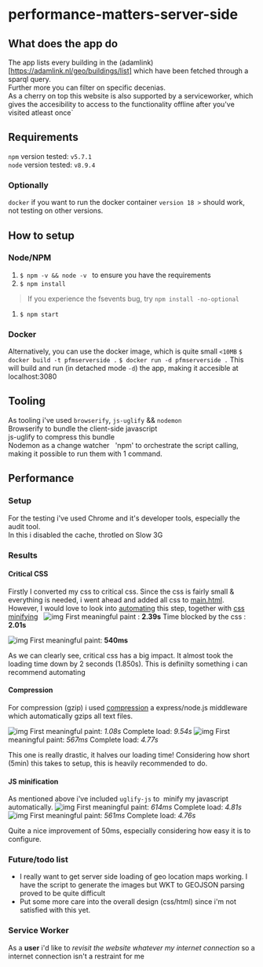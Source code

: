 # performance-matters-server-side

## What does the app do
The app lists every building in the (adamlink)[https://adamlink.nl/geo/buildings/list] which have been fetched through a sparql query.  
Further more you can filter on specific decenias.  
As a cherry on top this website is also supported by a serviceworker, which gives the accesibility to access to the functionality offline after you've visited atleast once`

## Requirements
`npm` version tested: `v5.7.1`  
`node` version tested: `v8.9.4`  
### Optionally
`docker` if you want to run the docker container  `version 18 >` should work, not testing on other versions.  

## How to setup
### Node/NPM
1. ``` $ npm -v && node -v  ``` to ensure you have the requirements
1. ``` $ npm install ``` 
> If you experience the fsevents bug, try `` npm install -no-optional ``
1. ``` $ npm start ``` 

### Docker
Alternatively, you can use the docker image, which is quite small `<10MB`
``` $ docker build -t pfmserverside . ```
``` $ docker run -d pfmserverside . ``` This will build and run (in detached mode `-d`) the app,
making it accesible at localhost:3080

## Tooling
As tooling i've used `browserify`, `js-uglify` && `nodemon`  
Browserify to bundle the client-side javascript  
js-uglify to compress this bundle  
Nodemon as a change watcher  
'npm' to orchestrate the script calling, making it possible to run them with 1 command.

## Performance
### Setup
For the testing i've used Chrome and it's developer tools, especially the audit tool.  
In this i disabled the cache, throtled on Slow 3G
### Results
#### Critical CSS
Firstly I converted my css to critical css. Since the css is fairly small & everything is needed, i went ahead and added all css to [main.html](templates/main.html). However, I would love to look into [automating](https://github.com/addyosmani/critical) this step, together with [css minifying](https://www.npmjs.com/package/css-minify)   
![img](docs/without-critical-css.png)
First meaningful paint : **2.39s**
Time blocked by the css : **2.01s**

![img](docs/with-critical-css.png)
First meaningful paint: **540ms**

As we can clearly see, critical css has a big impact. It almost took the loading time down by 2 seconds (1.850s). This is definilty something i can recommend automating

#### Compression
For compression (gzip) i used [compression](https://github.com/expressjs/compression/blob/master/README.md) a express/node.js middleware which automatically gzips all text files. 

![img](docs/without-compression.png)
First meaningful paint: *1.08s*
Complete load: *9.54s*
![img](docs/with-compression.png)
First meaningful paint: *567ms*
Complete load: *4.77s*

This one is really drastic, it halves our loading time! Considering how short (5min) this takes to setup, this is heavily recommended to do.

#### JS minification
As mentioned above i've included `uglify-js` to  minify my javascript automatically.
![img](docs/with-minified-js.png)
First meaningful paint: *614ms*
Complete load: *4.81s*
![img](docs/without-minified-js.png)
First meaningful paint: *561ms*
Complete load: *4.76s*

Quite a nice improvement of 50ms, especially considering how easy it is to configure.

### Future/todo list
* I really want to get server side loading of geo location maps working. I have the script to generate the images but WKT to GEOJSON parsing proved to be quite difficult
* Put some more care into the overall design (css/html) since i'm not satisfied with this yet.


### Service Worker
As a **user** i'd like to *revisit the website whatever my internet connection* so a internet connection isn't a restraint for me